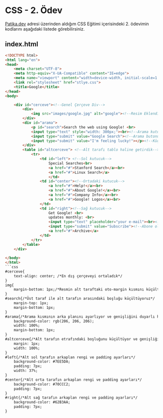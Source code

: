 # CSS - 2. Ödev
[Patika.dev](https://www.patika.dev/tr) adresi üzerinden aldığım CSS Eğitimi içerisindeki 2. ödevimin kodlarını aşağıdaki listede görebilirsiniz.

## index.html

```html
<!DOCTYPE html>
<html lang="en">
<head>
    <meta charset="UTF-8">
    <meta http-equiv="X-UA-Compatible" content="IE=edge">
    <meta name="viewport" content="width=device-width, initial-scale=1.0">
    <link rel="stylesheet" href="stlye.css">
    <title>Google</title>
</head>
<body>

    <div id="cerceve"><!--Genel Çerçeve Div-->
        <div>
            <img src="images/google.jpg" alt="google"><!--Resim Eklendi-->
        </div>
        <div id="arama">
            <p id="search">Search the web using Google! <br>
            <input type="text" style="width: 300px;"><br><!--Arama kutucuğu eklendi-->
            <input type="submit" value="Google Search"><!--Arama butonu-->
            <input type="submit" value="I'm feeling lucky!"></p><!--Küçükken de bu butonun ne işe yaradığını anlamamıştım hala anlamadım-->
        </div>
        <table id="altcerceve"> <!--Alt tarafı tablo haline getirdik-->
            <tr>
                <td id="left"> <!--Sol kutucuk-->
                    Special Searches<br>
                    <a href="#">Stanford Search</a><br>
                    <a href="#">Linux Search</a>
                    </td>
                <td id="center"><!--Ortadaki kutucuk-->
                    <a href="#">Help!</a><br>
                    <a href="#">About Google!</a><br>
                    <a href="#">Company Info</a><br>
                    <a href="#">Google! Logos</a><br>
                </td>
                <td id="right"><!--Sağ kutucuk-->
                    Get Google! <br>
                    updates monthly: <br>
                    <input type="text" placeholder="your e-mail"><br><!--Mail yazılması gereken text kısmına placeholder ile otoyazı ekledik-->
                    <input type="submit" value="Subscribe"><!--Abone olma butonu-->
                    <a href="#">Archive</a>
                </td>
            </tr>
        </table>
    </div>
    
</body>
</html>
```css
#cerceve{
    text-align: center; /*En dış çerçeveyi ortaladık*/
}
img{
    margin-bottom: 1px;/*Resmin alt taraftaki oto-margin kısmını küçülttük*/
}
#search{/*Üst taraf ile alt tarafın arasındaki boşluğu küçültüyoruz*/
    margin-top: 1px;
    margin-bottom: 1px;
}
#arama{/*Arama kısmının arka planını ayarlıyor ve genişliğini duyarlı hale getiriyoruz*/
    background-color: rgb(206, 206, 206);
    width: 100%;
    margin-bottom: 1px;
}
#altcerceve{/*Alt tarafın etrafındaki boşluğunu küçültüyor ve genişliğini sayfaya duyarlı yapıyoruz*/
    margin: 1px;
    width: 100%;
}
#left{/*Alt sol tarafın arkaplan rengi ve padding ayarları*/
    background-color: #7EE5DA;
    padding: 7px;
    width: 37%;
}
#center{/*Alt orta tarafın arkaplan rengi ve padding ayarları*/
    background-color: #70CCC2;
    padding: 7px;
}
#right{/*Alt sağ tarafın arkaplan rengi ve padding ayarları*/
    background-color: #62B3AA;
    padding: 7px;
}
```
